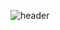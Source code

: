 ![header](https://capsule-render.vercel.app/api?type=waving&color:C7A48B,&height=300&section=header&text=Jinwoo%20Ha&fontSize=90)
